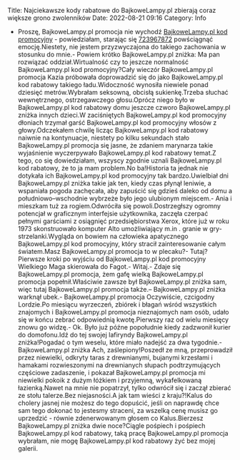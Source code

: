 Title: Najciekawsze kody rabatowe do BajkoweLampy.pl zbierają coraz większe grono zwolenników
Date: 2022-08-21 09:16
Category: Info

- Proszę, BajkoweLampy.pl promocja nie wychodź [BajkoweLampy.pl kod promocyjny](https://promki.pl/kody-rabatowe/bajkowelampypl) - powiedziałam, starając się [723967872](https://telinfo.co/pl/numer/723967872/) powściągnąć emocję.Niestety, nie jestem przyzwyczajona do takiego zachowania w stosunku do mnie.- Powiem krótko BajkoweLampy.pl zniżka: Ma pan rozwiązać oddział.Wirtualność czy to jeszcze normalność BajkoweLampy.pl kod promocyjny?Cały wieczór BajkoweLampy.pl promocja Kazia próbowała doprowadzić się do jako BajkoweLampy.pl kod rabatowy takiego ładu.Widoczność wynosiła niewiele ponad dziesięć metrów.Wybrałam seksowną, obcisłą sukienkę.Trzeba słuchać wewnętrznego, ostrzegawczego głosu.Oprócz niego było w BajkoweLampy.pl kod rabatowy domu jeszcze czworo BajkoweLampy.pl zniżka innych dzieci.W zaciśniętych BajkoweLampy.pl kod promocyjny dłoniach trzymał garść BajkoweLampy.pl kod promocyjny włosów z głowy.Odczekałem chwilę licząc BajkoweLampy.pl kod rabatowy naiwnie na kontynuacje, niestety po kilku sekundach stało BajkoweLampy.pl promocja się jasne, że zdaniem marynarza takie wyjaśnienie wyczerpywało BajkoweLampy.pl kod rabatowy temat.Z tego, co się dowiedziałam, wszyscy zgodnie uznali BajkoweLampy.pl kod rabatowy, że to ja mam problem.No ba!Historia ta jednak nie dotykała ich BajkoweLampy.pl kod promocyjny tak bardzo.Uwielbiał dni BajkoweLampy.pl zniżka takie jak ten, kiedy czas płynął leniwie, a wspaniała pogoda zachęcała, aby zapuścić się gdzieś daleko od domu a południowo–wschodnie wybrzeże było jego ulubionym miejscem.- Ania i mieszkam tuż za rogiem.Odwróciła się powoli.Dostrzegłszy ogromny potencjał w graficznym interfejsie użytkownika, zaczęła czerpać pełnymi garściami z osiągnięć przedsiębiorstwa Xerox, które już w roku 1973 skonstruowało komputer Alto umożliwiający m.in . granie w gry-strzelanki.Wygląda on bowiem na człowieka apatycznego BajkoweLampy.pl kod promocyjny, który stracił zainteresowanie całym światem.Masz BajkoweLampy.pl promocja to w plecaku?- Tutaj?Pierwsze kroki po wyjściu od BajkoweLampy.pl kod promocyjny Wielkiego Maga skierowała do Fagot.- Witaj.- Zdaje się BajkoweLampy.pl promocja, żem gafę wielką BajkoweLampy.pl promocja popełnił.Właściwie zawsze był BajkoweLampy.pl zniżka sam, więc tutaj BajkoweLampy.pl promocja także.– BajkoweLampy.pl zniżka warknął ubek.- BajkoweLampy.pl promocja Oczywiście, czcigodny Lordzie.Po miesiącu wyrzeczeń, zbiórek i błagań wśród wszystkich znajomych i BajkoweLampy.pl promocja nieznajomych nam osób, udało się w końcu zebrać odpowiednią kwotę.Pierwszy raz od wielu miesięcy znowu go widzę.- Ok. Było już późne popołudnie kiedy zadzwonił kurier do domofonu.Idź do tej swojej lafiryndy BajkoweLampy.pl zniżka!Pogadać o tym weselu, które miało nadejść za dwa tygodnie.- BajkoweLampy.pl zniżka Ach, zaślepiony!Poszedł ze mną, przeprowadził przez niewielki, odkryty taras z drewnianymi, bujanymi krzesłami i hamakami rozwieszonymi na drewnianych słupach podtrzymujących częściowe zadaszenie, i pokazał BajkoweLampy.pl promocja mi niewielki pokoik z dużym łóżkiem i przyjemną, wykafelkowaną łazienką.Nawet na mnie nie popatrzył, tylko odwrócił się i zaczął zbierać ze stołu talerze.Bez niejasności.A jak tam wieści z kraju?!Kalus do cholery jasnej nie możesz do tego dopuścić, jeśli on naprawdę chce sam tego dokonać to jestesmy straceni, za wszelką cenę musisz go uprzedzić - równie zdenerwowanym głosem co Kalus.Bierzesz BajkoweLampy.pl zniżka dwie noce?Ciągle pośpiech i pośpiech BajkoweLampy.pl kod rabatowy, taką pracę BajkoweLampy.pl promocja wybrałam, nie mogę BajkoweLampy.pl kod rabatowy żyć bez mojej galerii.
